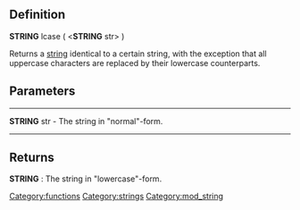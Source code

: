 Definition
----------

**STRING** lcase ( &lt;**STRING** str&gt; )

Returns a [string](string "wikilink") identical to a certain string,
with the exception that all uppercase characters are replaced by their
lowercase counterparts.

Parameters
----------

  ---------------- --------------------------------
  **STRING** str   - The string in "normal"-form.
  ---------------- --------------------------------

Returns
-------

**STRING** : The string in "lowercase"-form.

<Category:functions> <Category:strings> <Category:mod_string>

